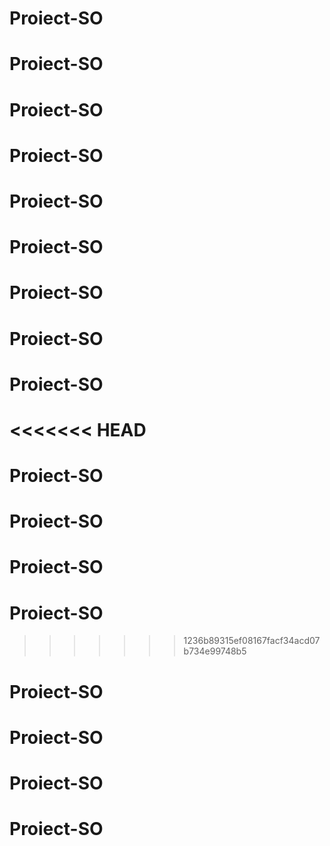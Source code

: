 # Proiect-SO
# Proiect-SO
# Proiect-SO
# Proiect-SO
# Proiect-SO
# Proiect-SO
# Proiect-SO
# Proiect-SO
# Proiect-SO
<<<<<<< HEAD
=======
# Proiect-SO
# Proiect-SO
# Proiect-SO
# Proiect-SO
>>>>>>> 1236b89315ef08167facf34acd07b734e99748b5
# Proiect-SO
# Proiect-SO
# Proiect-SO
# Proiect-SO
